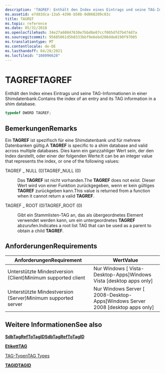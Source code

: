 ```yaml
---
description: 'TAGREF: Enthält den Index eines Eintrags und seine TAG-Informationen in einer Shimdatenbank.'
ms.assetid: e7d83dca-13a5-4396-b50b-0d068209c03c
title: TAGREF
ms.topic: reference
ms.date: 05/31/2018
ms.openlocfilehash: 34e27a60847630e7bbd8e07ccf005dfd7b474d7a
ms.sourcegitcommit: 95685061d5b0333bbf9e6ebd208dde8190f97005
ms.translationtype: MT
ms.contentlocale: de-DE
ms.lasthandoff: 04/28/2021
ms.locfileid: "108096628"
---
```

# <a name="tagref"></a><span data-ttu-id="c6aa4-103">TAGREF</span><span class="sxs-lookup"><span data-stu-id="c6aa4-103">TAGREF</span></span>

<span data-ttu-id="c6aa4-104">Enthält den Index eines Eintrags und seine TAG-Informationen in einer Shimdatenbank.</span><span class="sxs-lookup"><span data-stu-id="c6aa4-104">Contains the index of an entry and its TAG information in a shim database.</span></span>


```C++
typedef DWORD TAGREF;
```



## <a name="remarks"></a><span data-ttu-id="c6aa4-105">Bemerkungen</span><span class="sxs-lookup"><span data-stu-id="c6aa4-105">Remarks</span></span>

<span data-ttu-id="c6aa4-106">Ein **TAGREF** ist spezifisch für eine Shimdatenbank und für mehrere Datenbanken gültig.</span><span class="sxs-lookup"><span data-stu-id="c6aa4-106">A **TAGREF** is specific to a shim database and valid across multiple databases.</span></span> <span data-ttu-id="c6aa4-107">Dies kann ein ganzzahliger Wert sein, der den Index darstellt, oder einer der folgenden Werte:</span><span class="sxs-lookup"><span data-stu-id="c6aa4-107">It can be an integer value that represents the index, or one of the following values:</span></span>

<dl> <dt>

<span data-ttu-id="c6aa4-108"><span id="TAGREF_NULL__0_"></span><span id="tagref_null__0_"></span>TAGREF \_ NULL (0)</span><span class="sxs-lookup"><span data-stu-id="c6aa4-108"><span id="TAGREF_NULL__0_"></span><span id="tagref_null__0_"></span>TAGREF\_NULL (0)</span></span>
</dt> <dd>

<span data-ttu-id="c6aa4-109">Das **TAGREF** ist nicht vorhanden.</span><span class="sxs-lookup"><span data-stu-id="c6aa4-109">The **TAGREF** does not exist.</span></span> <span data-ttu-id="c6aa4-110">Dieser Wert wird von einer Funktion zurückgegeben, wenn er kein gültiges **TAGREF** zurückgeben kann.</span><span class="sxs-lookup"><span data-stu-id="c6aa4-110">This value is returned from a function when it cannot return a valid **TAGREF**.</span></span>

</dd> <dt>

<span data-ttu-id="c6aa4-111"><span id="TAGREF_ROOT__0_"></span><span id="tagref_root__0_"></span>TAGREF \_ ROOT (0)</span><span class="sxs-lookup"><span data-stu-id="c6aa4-111"><span id="TAGREF_ROOT__0_"></span><span id="tagref_root__0_"></span>TAGREF\_ROOT (0)</span></span>
</dt> <dd>

<span data-ttu-id="c6aa4-112">Gibt ein Stammlisten-TAG an, das als übergeordnetes Element verwendet werden kann, um ein untergeordnetes **TAGREF** abzurufen.</span><span class="sxs-lookup"><span data-stu-id="c6aa4-112">Indicates a root list TAG that can be used as a parent to obtain a child **TAGREF**.</span></span>

</dd> </dl>

## <a name="requirements"></a><span data-ttu-id="c6aa4-113">Anforderungen</span><span class="sxs-lookup"><span data-stu-id="c6aa4-113">Requirements</span></span>



| <span data-ttu-id="c6aa4-114">Anforderungen</span><span class="sxs-lookup"><span data-stu-id="c6aa4-114">Requirement</span></span> | <span data-ttu-id="c6aa4-115">Wert</span><span class="sxs-lookup"><span data-stu-id="c6aa4-115">Value</span></span> |
|-------------------------------------|------------------------------------------------------|
| <span data-ttu-id="c6aa4-116">Unterstützte Mindestversion (Client)</span><span class="sxs-lookup"><span data-stu-id="c6aa4-116">Minimum supported client</span></span><br/> | <span data-ttu-id="c6aa4-117">Nur Windows \[ Vista-Desktop-Apps\]</span><span class="sxs-lookup"><span data-stu-id="c6aa4-117">Windows Vista \[desktop apps only\]</span></span><br/>       |
| <span data-ttu-id="c6aa4-118">Unterstützte Mindestversion (Server)</span><span class="sxs-lookup"><span data-stu-id="c6aa4-118">Minimum supported server</span></span><br/> | <span data-ttu-id="c6aa4-119">Nur Windows Server \[ 2008-Desktop-Apps\]</span><span class="sxs-lookup"><span data-stu-id="c6aa4-119">Windows Server 2008 \[desktop apps only\]</span></span><br/> |



## <a name="see-also"></a><span data-ttu-id="c6aa4-120">Weitere Informationen</span><span class="sxs-lookup"><span data-stu-id="c6aa4-120">See also</span></span>

<dl> <dt>

[<span data-ttu-id="c6aa4-121">**SdbTagRefToTagID**</span><span class="sxs-lookup"><span data-stu-id="c6aa4-121">**SdbTagRefToTagID**</span></span>](sdbtagreftotagid.md)
</dt> <dt>

[<span data-ttu-id="c6aa4-122">**Etikett**</span><span class="sxs-lookup"><span data-stu-id="c6aa4-122">**TAG**</span></span>](tag.md)
</dt> <dt>

[<span data-ttu-id="c6aa4-123">TAG-Typen</span><span class="sxs-lookup"><span data-stu-id="c6aa4-123">TAG Types</span></span>](tag-types.md)
</dt> <dt>

[<span data-ttu-id="c6aa4-124">**TAGID**</span><span class="sxs-lookup"><span data-stu-id="c6aa4-124">**TAGID**</span></span>](tagid.md)
</dt> </dl>

 

 




